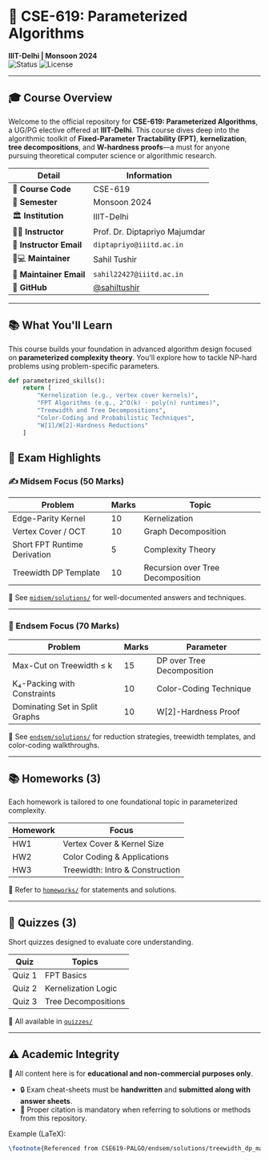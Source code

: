 # 🧩 CSE-619: Parameterized Algorithms  
**IIIT-Delhi | Monsoon 2024**  
![Status](https://img.shields.io/badge/Status-Actively_Maintained-brightgreen) ![License](https://img.shields.io/badge/License-CC_BY--NC_4.0-lightgrey)

---

## 🎓 Course Overview

Welcome to the official repository for **CSE-619: Parameterized Algorithms**, a UG/PG elective offered at **IIIT-Delhi**. This course dives deep into the algorithmic toolkit of **Fixed-Parameter Tractability (FPT)**, **kernelization**, **tree decompositions**, and **W-hardness proofs**—a must for anyone pursuing theoretical computer science or algorithmic research.

| Detail | Information |
|--------|-------------|
| 📌 **Course Code** | CSE-619 |
| 📅 **Semester** | Monsoon 2024 |
| 🏛 **Institution** | IIIT-Delhi |
| 👨🏫 **Instructor** | Prof. Dr. Diptapriyo Majumdar |
| 📧 **Instructor Email** | `diptapriyo@iiitd.ac.in` |
| 👨💻 **Maintainer** | Sahil Tushir |
| 📧 **Maintainer Email** | `sahil22427@iiitd.ac.in` |
| 🐙 **GitHub** | [@sahiltushir](https://github.com/sahilgittushir) |

---

## 📚 What You'll Learn

This course builds your foundation in advanced algorithm design focused on **parameterized complexity theory**. You'll explore how to tackle NP-hard problems using problem-specific parameters.

```python
def parameterized_skills():
    return [
        "Kernelization (e.g., vertex cover kernels)",
        "FPT Algorithms (e.g., 2^O(k) · poly(n) runtimes)",
        "Treewidth and Tree Decompositions",
        "Color-Coding and Probabilistic Techniques",
        "W[1]/W[2]-Hardness Reductions"
    ]
```

## 🧪 Exam Highlights

### ✍️ Midsem Focus (50 Marks)

| Problem                        | Marks | Topic                          |
|-------------------------------|-------|--------------------------------|
| Edge-Parity Kernel            | 10    | Kernelization                  |
| Vertex Cover / OCT            | 10    | Graph Decomposition            |
| Short FPT Runtime Derivation  | 5     | Complexity Theory              |
| Treewidth DP Template         | 10    | Recursion over Tree Decomposition |

📁 See [`midsem/solutions/`](https://github.com/sahilgittushir/CSE619-PALGO-2024/tree/main/Midsem) for well-documented answers and techniques.

---

### 🎯 Endsem Focus (70 Marks)

| Problem                             | Marks | Parameter                     |
|-------------------------------------|-------|-------------------------------|
| Max-Cut on Treewidth ≤ k            | 15    | DP over Tree Decomposition   |
| K₄-Packing with Constraints         | 10    | Color-Coding Technique        |
| Dominating Set in Split Graphs     | 10    | W[2]-Hardness Proof           |

📁 See [`endsem/solutions/`](https://github.com/sahilgittushir/CSE619-PALGO-2024/tree/main/Endsem) for reduction strategies, treewidth templates, and color-coding walkthroughs.

---

## 📚 Homeworks (3)

Each homework is tailored to one foundational topic in parameterized complexity.

| Homework | Focus                        |
|----------|------------------------------|
| HW1      | Vertex Cover & Kernel Size   |
| HW2      | Color Coding & Applications  |
| HW3      | Treewidth: Intro & Construction |

📁 Refer to [`homeworks/`](https://github.com/sahilgittushir/CSE619-PALGO-2024/tree/main/Homeworks) for statements and solutions.

---

## 📝 Quizzes (3)

Short quizzes designed to evaluate core understanding.

| Quiz   | Topics                  |
|--------|--------------------------|
| Quiz 1 | FPT Basics               |
| Quiz 2 | Kernelization Logic      |
| Quiz 3 | Tree Decompositions      |

📁 All available in [`quizzes/`](https://github.com/sahilgittushir/CSE619-PALGO-2024/tree/main/Quizzes)

---

## ⚠️ Academic Integrity

📌 All content here is for **educational and non-commercial purposes only**.

- 🔒 Exam cheat-sheets must be **handwritten** and **submitted along with answer sheets**.
- 📎 Proper citation is mandatory when referring to solutions or methods from this repository.

Example (LaTeX):
```latex
\footnote{Referenced from CSE619-PALGO/endsem/solutions/treewidth_dp_maxcut.md}
```
